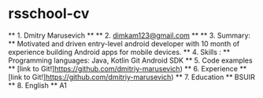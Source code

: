 # rsschool-cv

** 1. Dmitry Marusevich **
** 2. dimkam123@gmail.com **
** 3. Summary: ** Motivated and driven entry-level android developer with 10 month of experience building Android apps for mobile devices.
** 4. Skills : **
Programming languages: Java, Kotlin
Git
Android SDK
** 5. Code examples ** [link to Git!]https://github.com/dmitriy-marusevich) 
** 6. Experience ** [link to Git!]https://github.com/dmitriy-marusevich)
** 7. Education ** BSUIR
** 8. English ** A1